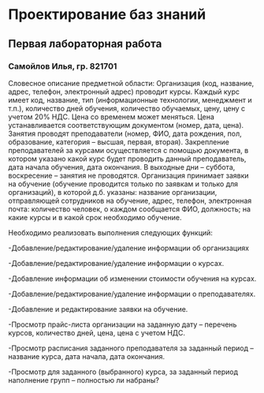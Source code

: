 <h1>Проектирование баз знаний
<h2>Первая лабораторная работа
<h3>Самойлов Илья, гр. 821701</h3>

Словесное описание предметной области: Организация (код, название, адрес, телефон, электронный адрес) проводит курсы. Каждый курс имеет код, название, тип (информационные технологии, менеджмент и т.п.), количество дней обучения, количество обучаемых, цену, цену с учетом 20% НДС. Цена со временем может меняться. Цена устанавливается соответствующим документом (номер, дата, цена). Занятия проводят преподаватели (номер, ФИО, дата рождения, пол, образование, категория – высшая, первая, вторая). Закрепление преподавателей за курсами осуществляется с помощью документа, в котором указано какой курс будет проводить данный преподаватель, дата начала обучения, дата окончания. В выходные дни – суббота, воскресение – занятия не проводятся. Организация принимает заявки на обучение (обучение проводится только по заявкам и только для организаций), в которой д.б. указаны: название организации, отправляющей сотрудников на обучение, адрес, телефон, электронная почта: количество человек, о каждом сообщается ФИО, должность; на какие курсы и в какой срок необходимо обучение.

Необходимо реализовать выполнения следующих функций:

-Добавление/редактирование/удаление информации об организациях

-Добавление/редактирование/удаление информации о курсах.

-Добавление информации об изменении стоимости обучения на курсах.

-Добавление/редактирование/удаление информации о преподавателях.

-Добавление и редактирование заявки на обучение.

-Просмотр прайс-листа организации на заданную дату – перечень курсов, количество дней, цена, цена с учетом НДС.

-Просмотр расписания заданного преподавателя за заданный период – название курса, дата начала, дата окончания.

-Просмотр для заданного (выбранного) курса, за заданный период наполнение групп – полностью ли набраны?
